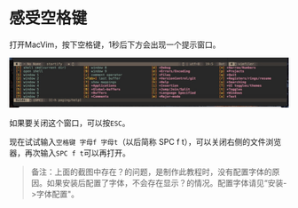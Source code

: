 # 感受空格键

打开MacVim，按下空格键，1秒后下方会出现一个提示窗口。

![](media/15148262930439.jpg)

如果要关闭这个窗口，可以按`ESC`。

现在试试输入`空格键 字母f 字母t`（以后简称 SPC f t），可以关闭右侧的文件浏览器，再次输入`SPC f t`可以再打开。


> 备注：上面的截图中存在？的问题，是制作此教程时，没有配置字体的原因。如果安装后配置了字体，不会存在显示？的情况。配置字体请见“安装->字体配置"。

